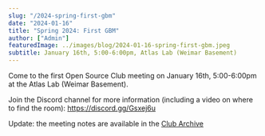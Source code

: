 ```yaml
---
slug: "/2024-spring-first-gbm"
date: "2024-01-16"
title: "Spring 2024: First GBM"
author: ["Admin"]
featuredImage: ../images/blog/2024-01-16-spring-first-gbm.jpeg
subtitle: January 16th, 5:00-6:00pm, Atlas Lab (Weimar Basement)
---
```

Come to the first Open Source Club meeting on January 16th, 5:00-6:00pm at the Atlas Lab (Weimar Basement).

Join the Discord channel for more information (including a video on where to find the room): <a href="https://discord.gg/Gsxej6u">https://discord.gg/Gsxej6u</a>

Update: the meeting notes are available in the <a href="https://docs.ufosc.org/docs/club/2023-2024/spring-gbm-01-16-2024">Club Archive</a>
